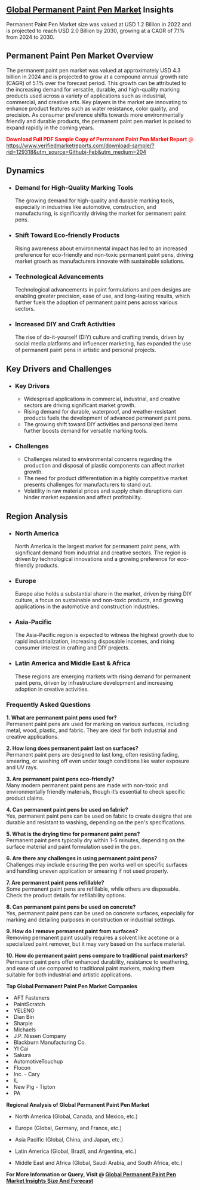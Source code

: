 <h2><a href="https://www.verifiedmarketreports.com/download-sample/?rid=129318&amp;utm_source=Githubj&amp;utm_medium=204" target="_blank">Global Permanent Paint Pen Market</a> Insights</h2><p>Permanent Paint Pen Market size was valued at USD 1.2 Billion in 2022 and is projected to reach USD 2.0 Billion by 2030, growing at a CAGR of 7.1% from 2024 to 2030.</p><p><h2>Permanent Paint Pen Market Overview</h2> <p>The permanent paint pen market was valued at approximately USD 4.3 billion in 2024 and is projected to grow at a compound annual growth rate (CAGR) of 5.1% over the forecast period. This growth can be attributed to the increasing demand for versatile, durable, and high-quality marking products used across a variety of applications such as industrial, commercial, and creative arts. Key players in the market are innovating to enhance product features such as water resistance, color quality, and precision. As consumer preference shifts towards more environmentally friendly and durable products, the permanent paint pen market is poised to expand rapidly in the coming years.</p> <p><p><span class=""><span style="color: #ff0000;"><strong>Download Full PDF Sample Copy of Permanent Paint Pen Market Report</strong> @ </span><a href="https://www.verifiedmarketreports.com/download-sample/?rid=129318&amp;utm_source=Githubj-Feb&amp;utm_medium=204" target="_blank">https://www.verifiedmarketreports.com/download-sample/?rid=129318&amp;utm_source=Githubj-Feb&amp;utm_medium=204</a></span></p></p> <h2>Dynamics</h2> <ul> <li><h3>Demand for High-Quality Marking Tools</h3> The growing demand for high-quality and durable marking tools, especially in industries like automotive, construction, and manufacturing, is significantly driving the market for permanent paint pens.</li> <li><h3>Shift Toward Eco-friendly Products</h3> Rising awareness about environmental impact has led to an increased preference for eco-friendly and non-toxic permanent paint pens, driving market growth as manufacturers innovate with sustainable solutions.</li> <li><h3>Technological Advancements</h3> Technological advancements in paint formulations and pen designs are enabling greater precision, ease of use, and long-lasting results, which further fuels the adoption of permanent paint pens across various sectors.</li> <li><h3>Increased DIY and Craft Activities</h3> The rise of do-it-yourself (DIY) culture and crafting trends, driven by social media platforms and influencer marketing, has expanded the use of permanent paint pens in artistic and personal projects.</li> </ul> <h2>Key Drivers and Challenges</h2> <ul> <li><h3>Key Drivers</h3> <ul> <li>Widespread applications in commercial, industrial, and creative sectors are driving significant market growth.</li> <li>Rising demand for durable, waterproof, and weather-resistant products fuels the development of advanced permanent paint pens.</li> <li>The growing shift toward DIY activities and personalized items further boosts demand for versatile marking tools.</li> </ul> </li> <li><h3>Challenges</h3> <ul> <li>Challenges related to environmental concerns regarding the production and disposal of plastic components can affect market growth.</li> <li>The need for product differentiation in a highly competitive market presents challenges for manufacturers to stand out.</li> <li>Volatility in raw material prices and supply chain disruptions can hinder market expansion and affect profitability.</li> </ul> </li> </ul> <h2>Region Analysis</h2> <ul> <li><h3>North America</h3> North America is the largest market for permanent paint pens, with significant demand from industrial and creative sectors. The region is driven by technological innovations and a growing preference for eco-friendly products.</li> <li><h3>Europe</h3> Europe also holds a substantial share in the market, driven by rising DIY culture, a focus on sustainable and non-toxic products, and growing applications in the automotive and construction industries.</li> <li><h3>Asia-Pacific</h3> The Asia-Pacific region is expected to witness the highest growth due to rapid industrialization, increasing disposable incomes, and rising consumer interest in crafting and DIY projects.</li> <li><h3>Latin America and Middle East & Africa</h3> These regions are emerging markets with rising demand for permanent paint pens, driven by infrastructure development and increasing adoption in creative activities.</li> </ul> <h3>Frequently Asked Questions</h3> <p><strong>1. What are permanent paint pens used for?</strong><br>Permanent paint pens are used for marking on various surfaces, including metal, wood, plastic, and fabric. They are ideal for both industrial and creative applications.</p> <p><strong>2. How long does permanent paint last on surfaces?</strong><br>Permanent paint pens are designed to last long, often resisting fading, smearing, or washing off even under tough conditions like water exposure and UV rays.</p> <p><strong>3. Are permanent paint pens eco-friendly?</strong><br>Many modern permanent paint pens are made with non-toxic and environmentally friendly materials, though it’s essential to check specific product claims.</p> <p><strong>4. Can permanent paint pens be used on fabric?</strong><br>Yes, permanent paint pens can be used on fabric to create designs that are durable and resistant to washing, depending on the pen's specifications.</p> <p><strong>5. What is the drying time for permanent paint pens?</strong><br>Permanent paint pens typically dry within 1-5 minutes, depending on the surface material and paint formulation used in the pen.</p> <p><strong>6. Are there any challenges in using permanent paint pens?</strong><br>Challenges may include ensuring the pen works well on specific surfaces and handling uneven application or smearing if not used properly.</p> <p><strong>7. Are permanent paint pens refillable?</strong><br>Some permanent paint pens are refillable, while others are disposable. Check the product details for refillability options.</p> <p><strong>8. Can permanent paint pens be used on concrete?</strong><br>Yes, permanent paint pens can be used on concrete surfaces, especially for marking and detailing purposes in construction or industrial settings.</p> <p><strong>9. How do I remove permanent paint from surfaces?</strong><br>Removing permanent paint usually requires a solvent like acetone or a specialized paint remover, but it may vary based on the surface material.</p> <p><strong>10. How do permanent paint pens compare to traditional paint markers?</strong><br>Permanent paint pens offer enhanced durability, resistance to weathering, and ease of use compared to traditional paint markers, making them suitable for both industrial and artistic applications.</p> </p><p><strong>Top Global Permanent Paint Pen Market Companies</strong></p><div data-test-id=""><p><li>AFT Fasteners</li><li> PaintScratch</li><li> YELENO</li><li> Dian Bin</li><li> Sharpie</li><li> Michaels</li><li> J.P. Nissen Company</li><li> Blackburn Manufacturing Co.</li><li> YI Cai</li><li> Sakura</li><li> AutomotiveTouchup</li><li> Flocon</li><li> Inc. - Cary</li><li> IL</li><li> New Pig - Tipton</li><li> PA</li></p><div><strong>Regional Analysis of&nbsp;Global Permanent Paint Pen Market</strong></div><ul><li dir="ltr"><p dir="ltr">North America&nbsp;(Global, Canada, and Mexico, etc.)</p></li><li dir="ltr"><p dir="ltr">Europe (Global, Germany, and France, etc.)</p></li><li dir="ltr"><p dir="ltr">Asia Pacific&nbsp;(Global, China, and Japan, etc.)</p></li><li dir="ltr"><p dir="ltr">Latin America&nbsp;(Global, Brazil, and Argentina, etc.)</p></li><li dir="ltr">Middle East and Africa&nbsp;(Global, Saudi Arabia, and South Africa, etc.)</li></ul><p><strong>For More Information or Query, Visit @&nbsp;</strong><strong><a href="https://www.verifiedmarketreports.com/product/global-permanent-paint-pen-market-report-2019-competitive-landscape-trends-and-opportunities/?utm_source=Githubj&amp;utm_medium=204" target="_blank">Global Permanent Paint Pen Market Insights Size And Forecast</a></strong></p></div>
